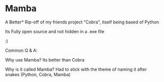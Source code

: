 # Mamba
A Better* Rip-off of my friends project "Cobra", itself being based of Python

Its Fully open source and not hidden in a .exe file 

:)


Common Q & A:

Why use Mamba?
Its better than Cobra


Why is it called Mamba?
Had to stick with the theme of naming it after snakes (Python, Cobra, Mamba)
